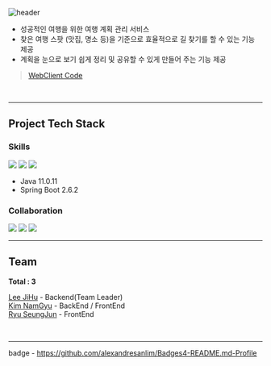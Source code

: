![header](https://capsule-render.vercel.app/api?type=waving&text=FORJ%20WEB%20APP&color=gradient&customColorList=0&height=150&fontAlign=77&fontAlignY=30&fontSize=50)

- 성공적인 여행을 위한 여행 계획 관리 서비스
- 찾은 여행 스팟 (맛집, 명소 등)을 기준으로 효율적으로 길 찾기를 할 수 있는 기능 제공
- 계획을 눈으로 보기 쉽게 정리 및 공유할 수 있게 만들어 주는 기능 제공

> [WebClient Code](https://github.com/ForJProject/ForJ_web_client)

<br/>

***

<h2>Project Tech Stack</h2>

<h3>Skills</h3>

<img src="https://img.shields.io/badge/Java-ED8B00?style=for-the-badge&logo=java&logoColor=white"> <img src="https://img.shields.io/badge/Spring_Boot-F2F4F9?style=for-the-badge&logo=spring-boot"> <img src="https://img.shields.io/badge/MySQL-005C84?style=for-the-badge&logo=mysql&logoColor=white">

- Java 11.0.11
- Spring Boot 2.6.2

<h3>Collaboration</h3>

<img src="https://img.shields.io/badge/GitHub-100000?style=for-the-badge&logo=github&logoColor=white"> <img src="https://img.shields.io/badge/Jira-0052CC?style=for-the-badge&logo=Jira&logoColor=white"> <img src="https://img.shields.io/badge/Notion-000000?style=for-the-badge&logo=notion&logoColor=white">

***

<h2>Team</h2>
<b>Total : 3</b>

[Lee JiHu](https://github.com/JIHUJIHU) - Backend(Team Leader)  
[Kim NamGyu](https://github.com/vpdls1511) - BackEnd / FrontEnd  
[Ryu SeungJun](https://github.com/D-KoLee) - FrontEnd

<br/>

***
badge - https://github.com/alexandresanlim/Badges4-README.md-Profile
